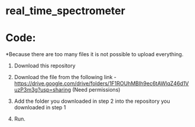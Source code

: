 # real_time_spectrometer

# Code:

*Because there are too many files it is not possible to upload everything.

1) Download this repository

2) Download the file from the following link - https://drive.google.com/drive/folders/1F1ROUhMBIh9ec6tAWlqZ46d1VuzP3m3g?usp=sharing
(Need permissions)

3) Add the folder you downloaded in step 2 into the repository you downloaded in step 1

4) Run.
